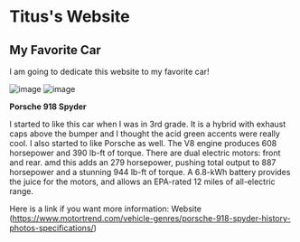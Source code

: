 # Titus's Website
## My Favorite Car

I am going to dedicate this website to my favorite car!

![image](https://user-images.githubusercontent.com/114519033/192609236-897a6f59-5e68-41ef-861f-5af9070cea43.png)
![image](https://user-images.githubusercontent.com/114519033/192609295-7a2fa587-6e85-4d4d-a37e-1f0eafdd4794.png)

**Porsche 918 Spyder**

I started to like this car when I was in 3rd grade. It is a hybrid with exhaust caps above the bumper and I thought the acid green accents were really cool.
I also started to like Porsche as well. The V8 engine produces 608 horsepower and 390 lb-ft of torque. There are dual electric motors: front and rear. amd this adds an 279 horsepower, pushing total output to 887 horsepower and a stunning 944 lb-ft of torque. A 6.8-kWh battery provides the juice for the motors, and allows an EPA-rated 12 miles of all-electric range.

Here is a link if you want more information:
Website (https://www.motortrend.com/vehicle-genres/porsche-918-spyder-history-photos-specifications/)

